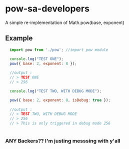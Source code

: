 # pow-sa-developers
A simple re-implementation of Math.pow(base, exponent)

## Example

```js
  import pow from './pow'; //import pow module 

  console.log("TEST ONE");
  pow({ base: 2, exponent: 8 }); 
  
  //output :
  // > TEST ONE 
  // > 256

  console.log("TEST TWO, WITH DEBUG MODE");

  pow({ base: 2, exponent: 8, isDebug: true });
  
  //output :
  // > TEST TWO, WITH DEBUG MODE
  // > 256
  // > This is only triggered in debug mode 256
  
```

### ANY Backers?? I'm justing messsing with y'all
